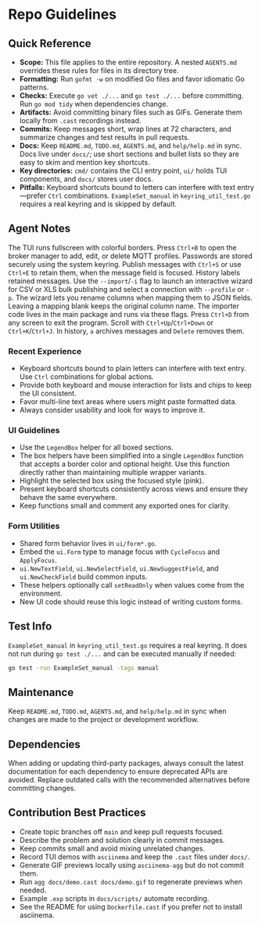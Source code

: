 # Repo Guidelines

## Quick Reference
- **Scope:** This file applies to the entire repository. A nested
  `AGENTS.md` overrides these rules for files in its directory tree.
- **Formatting:** Run `gofmt -w` on modified Go files and favor idiomatic Go
  patterns.
- **Checks:** Execute `go vet ./...` and `go test ./...` before committing.
  Run `go mod tidy` when dependencies change.
- **Artifacts:** Avoid committing binary files such as GIFs. Generate them
  locally from `.cast` recordings instead.
- **Commits:** Keep messages short, wrap lines at 72 characters, and summarize
  changes and test results in pull requests.
- **Docs:** Keep `README.md`, `TODO.md`, `AGENTS.md`, and `help/help.md` in
  sync. Docs live under `docs/`; use short sections and bullet lists so
  they are easy to skim and mention key shortcuts.
- **Key directories:** `cmd/` contains the CLI entry point, `ui/` holds TUI
  components, and `docs/` stores user docs.
- **Pitfalls:** Keyboard shortcuts bound to letters can interfere with text
  entry—prefer `Ctrl` combinations. `ExampleSet_manual` in
  `keyring_util_test.go` requires a real keyring and is skipped by default.

## Agent Notes
The TUI runs fullscreen with colorful borders. Press `Ctrl+B` to open the broker manager to add, edit, or delete MQTT profiles. Passwords are stored securely using the system keyring. Publish messages with `Ctrl+S` or use `Ctrl+E` to retain them, when the message field is focused. History labels retained messages. Use the `--import`/`-i` flag to launch an interactive wizard for CSV or XLS bulk publishing and select a connection with `--profile` or `-p`. The wizard lets you rename columns when mapping them to JSON fields. Leaving a mapping blank keeps the original column name. The importer code lives in the main package and runs via these flags.
Press `Ctrl+D` from any screen to exit the program.
Scroll with `Ctrl+Up`/`Ctrl+Down` or `Ctrl+K`/`Ctrl+J`. In history,
`a` archives messages and `Delete` removes them.

### Recent Experience
- Keyboard shortcuts bound to plain letters can interfere with text entry. Use `Ctrl` combinations for global actions.
- Provide both keyboard and mouse interaction for lists and chips to keep the UI consistent.
- Favor multi-line text areas where users might paste formatted data.
- Always consider usability and look for ways to improve it.

### UI Guidelines
- Use the `LegendBox` helper for all boxed sections.
- The box helpers have been simplified into a single `LegendBox` function that
  accepts a border color and optional height. Use this function directly rather
  than maintaining multiple wrapper variants.
- Highlight the selected box using the focused style (pink).
- Present keyboard shortcuts consistently across views and ensure they behave the same everywhere.
- Keep functions small and comment any exported ones for clarity.

### Form Utilities
- Shared form behavior lives in `ui/form*.go`.
- Embed the `ui.Form` type to manage focus with `CycleFocus` and `ApplyFocus`.
- `ui.NewTextField`, `ui.NewSelectField`, `ui.NewSuggestField`, and `ui.NewCheckField`
  build common inputs.
- These helpers optionally call `setReadOnly` when values come from the
  environment.
- New UI code should reuse this logic instead of writing custom forms.

## Test Info
`ExampleSet_manual` in `keyring_util_test.go` requires a real keyring. It does not
run during `go test ./...` and can be executed manually if needed:

```bash
go test -run ExampleSet_manual -tags manual
```

## Maintenance
Keep `README.md`, `TODO.md`, `AGENTS.md`, and `help/help.md` in sync when changes are made to the project or development workflow.

## Dependencies
When adding or updating third-party packages, always consult the latest
documentation for each dependency to ensure deprecated APIs are avoided.
Replace outdated calls with the recommended alternatives before committing
changes.

## Contribution Best Practices
- Create topic branches off `main` and keep pull requests focused.
- Describe the problem and solution clearly in commit messages.
- Keep commits small and avoid mixing unrelated changes.
- Record TUI demos with `asciinema` and keep the `.cast` files under `docs/`.
- Generate GIF previews locally using `asciinema-agg` but do not commit them.
- Run `agg docs/demo.cast docs/demo.gif` to regenerate previews when needed.
- Example `.exp` scripts in `docs/scripts/` automate recording.
- See the README for using `Dockerfile.cast` if you prefer not to install asciinema.
